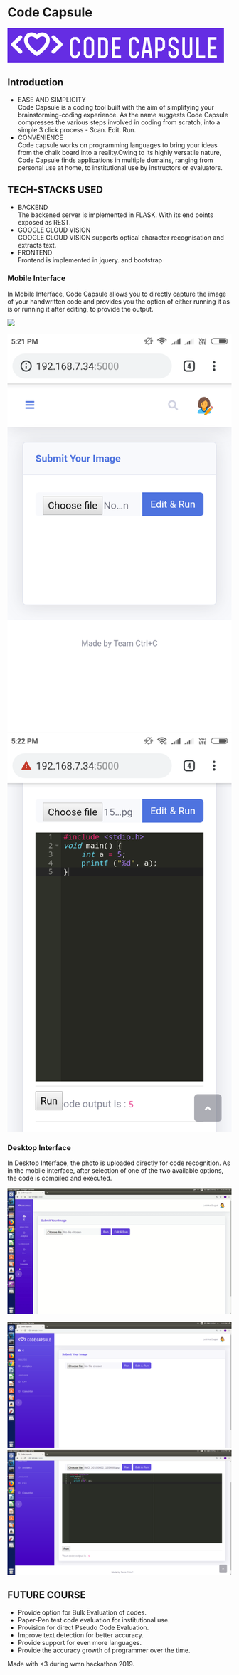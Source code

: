 # Code Capsule
![](./static/img/logobg.png)

## Introduction
* EASE AND SIMPLICITY  
Code Capsule is a coding tool built with the aim of simplifying your brainstorming-coding experience. As the name suggests Code Capsule compresses the various steps involved in coding from scratch, into a simple 3 click process - Scan. Edit. Run.
* CONVENIENCE  
Code capsule works on programming languages to bring your ideas from the chalk board into a reality.Owing to its highly versatile nature, Code Capsule finds applications in multiple domains, ranging from personal use at home, to institutional use by instructors or evaluators.

## TECH-STACKS USED
* BACKEND  
The backened server is implemented in FLASK. With its end points exposed as REST.
* GOOGLE CLOUD VISION  
GOOGLE CLOUD VISION supports optical character recognisation and extracts text.
* FRONTEND  
Frontend is implemented in jquery. and bootstrap

### Mobile Interface
In Mobile Interface, Code Capsule allows you to directly capture the image of your handwritten code and provides you the option of either running it as is or running it after editing, to provide the output.

![](mobile.gif)

![](./static/img/m.png)
![](./static/img/m1.png)

### Desktop Interface
In Desktop Interface, the photo is uploaded directly for code recognition. As in the mobile interface, after selection of one of the two available options, the code is compiled and executed.

![](video.gif)

![](./static/img/img1.png)
![](./static/img/img3.png)

## FUTURE COURSE
* Provide option for Bulk Evaluation of codes.
* Paper-Pen test code evaluation for institutional use.
* Provision for direct Pseudo Code Evaluation.
* Improve text detection for better accuracy.
* Provide support for even more languages.
* Provide the accuracy growth of programmer over the time.

Made with <3 during wmn hackathon 2019.
